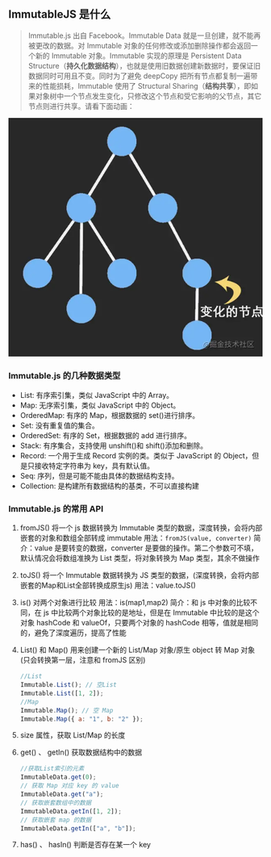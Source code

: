 ## ImmutableJS 是什么

> Immutable.js 出自 Facebook。Immutable Data 就是一旦创建，就不能再被更改的数据。对 Immutable 对象的任何修改或添加删除操作都会返回一个新的 Immutable 对象。Immutable 实现的原理是 Persistent Data Structure（**持久化数据结构**），也就是使用旧数据创建新数据时，要保证旧数据同时可用且不变。同时为了避免 deepCopy 把所有节点都复制一遍带来的性能损耗，Immutable 使用了 Structural Sharing（**结构共享**），即如果对象树中一个节点发生变化，只修改这个节点和受它影响的父节点，其它节点则进行共享。请看下面动画：

<img src="./imgs/ImmutableJS.gif" />

### Immutable.js 的几种数据类型

- List: 有序索引集，类似 JavaScript 中的 Array。
- Map: 无序索引集，类似 JavaScript 中的 Object。
- OrderedMap: 有序的 Map，根据数据的 set()进行排序。
- Set: 没有重复值的集合。
- OrderedSet: 有序的 Set，根据数据的 add 进行排序。
- Stack: 有序集合，支持使用 unshift()和 shift()添加和删除。
- Record: 一个用于生成 Record 实例的类。类似于 JavaScript 的 Object，但是只接收特定字符串为 key，具有默认值。
- Seq: 序列，但是可能不能由具体的数据结构支持。
- Collection: 是构建所有数据结构的基类，不可以直接构建

### Immutable.js 的常用 API

1. fromJS()
   将一个 js 数据转换为 Immutable 类型的数据，深度转换，会将内部嵌套的对象和数组全部转成 immutable
   用法：`fromJS(value, converter)`
   简介：value 是要转变的数据，converter 是要做的操作。第二个参数可不填，默认情况会将数组准换为 List 类型，将对象转换为 Map 类型，其余不做操作
2. toJS()
   将一个 Immutable 数据转换为 JS 类型的数据，(深度转换，会将内部嵌套的Map和List全部转换成原生js)
   用法：value.toJS()
3. is()
   对两个对象进行比较
   用法：is(map1,map2)
   简介：和 js 中对象的比较不同，在 js 中比较两个对象比较的是地址，但是在 Immutable 中比较的是这个对象 hashCode 和 valueOf，只要两个对象的 hashCode 相等，值就是相同的，避免了深度遍历，提高了性能
4. List() 和 Map()
   用来创建一个新的 List/Map 对象/原生 object 转 Map 对象 (只会转换第一层，注意和 fromJS 区别)
   ```js
   //List
   Immutable.List(); // 空List
   Immutable.List([1, 2]);
   //Map
   Immutable.Map(); // 空 Map
   Immutable.Map({ a: "1", b: "2" });
   ```
5. size
   属性，获取 List/Map 的长度
6. get() 、 getIn()
   获取数据结构中的数据

   ```js
   //获取List索引的元素
   ImmutableData.get(0);
   // 获取 Map 对应 key 的 value
   ImmutableData.get("a");
   // 获取嵌套数组中的数据
   ImmutableData.getIn([1, 2]);
   // 获取嵌套 map 的数据
   ImmutableData.getIn(["a", "b"]);
   ```

7. has() 、 hasIn()
   判断是否存在某一个 key
